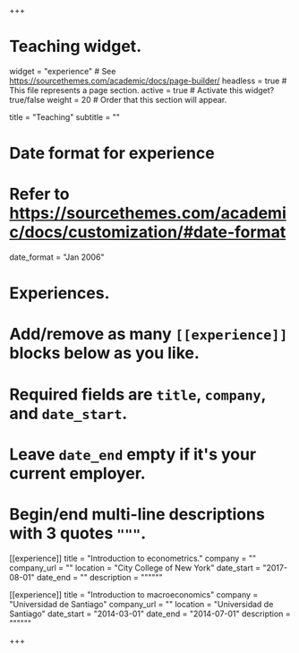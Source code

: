 +++
# Teaching widget.
widget = "experience"  # See https://sourcethemes.com/academic/docs/page-builder/
headless = true  # This file represents a page section.
active = true  # Activate this widget? true/false
weight = 20  # Order that this section will appear.

title = "Teaching"
subtitle = ""

# Date format for experience
#   Refer to https://sourcethemes.com/academic/docs/customization/#date-format
date_format = "Jan 2006"

# Experiences.
#   Add/remove as many `[[experience]]` blocks below as you like.
#   Required fields are `title`, `company`, and `date_start`.
#   Leave `date_end` empty if it's your current employer.
#   Begin/end multi-line descriptions with 3 quotes `"""`.
[[experience]]
  title = "Introduction to econometrics."
  company = ""
  company_url = ""
  location = "City College of New York"
  date_start = "2017-08-01"
  date_end = ""
  description = """"""

[[experience]]
  title = "Introduction to macroeconomics"
  company = "Universidad de Santiago"
  company_url = ""
  location = "Universidad de Santiago"
  date_start = "2014-03-01"
  date_end = "2014-07-01"
  description = """"""
  
+++
